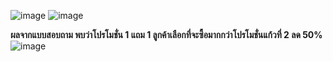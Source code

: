 ![image](https://user-images.githubusercontent.com/78222887/116789556-9a670500-aad9-11eb-82e1-1dcab77337ff.png)
![image](https://user-images.githubusercontent.com/78222887/116789604-d39f7500-aad9-11eb-927c-bbf6cb9f6272.png)

**ผลจากแบบสอบถาม พบว่าโปรโมชั่น 1 แถม 1 ลูกค้าเลือกที่จะซื้อมากกว่าโปรโมชั่นแก้วที่ 2 ลด 50%**
![image](https://user-images.githubusercontent.com/78222887/116789650-13665c80-aada-11eb-8272-7dfb589600d6.png)
